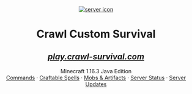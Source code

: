 <p align="center">
  <a href="https://www.crawl-survival.com/">
    <img align="center" src="https://www.crawl-survival.com/assets/server-icon.png" alt="server icon">
  </a>
  <h1 align="center">Crawl Custom Survival</h1>
  <a href="https://crawl-survival.com">
  <h2 align="center"><em>play.crawl-survival.com</em></h2>
  </a>
  <p align="center">
    Minecraft 1.16.3 Java Edition
    <br>
    <a href="#hero-commands">Commands</a>
     ·
    <a href="#craftable-spells">Craftable Spells</a>
     ·
    <a href="#mob-artifacts/">Mobs & Artifacts</a>
     ·
    <a href="#server-status">Server Status</a>
     ·
    <a href="#server-updates">Server Updates</a>
  </p>
</p>